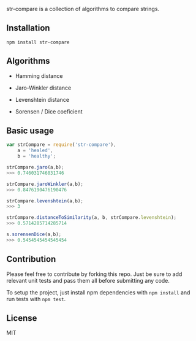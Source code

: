 str-compare is a collection of algorithms to compare strings.

Installation
---

`npm install str-compare`

Algorithms
---

- Hamming distance

- Jaro-Winkler distance

- Levenshtein distance

- Sorensen / Dice coeficient

Basic usage
---

```js
var strCompare = require('str-compare'),
    a = 'healed',
    b = 'healthy';

strCompare.jaro(a,b);
>>> 0.746031746031746

strCompare.jaroWinkler(a,b);
>>> 0.8476190476190476

strCompare.levenshtein(a,b);
>>> 3

strCompare.distanceToSimilarity(a, b, strCompare.levenshtein);
>>> 0.5714285714285714

s.sorensenDice(a,b);
>>> 0.5454545454545454
```

Contribution
---

Please feel free to contribute by forking this repo. Just be sure to add
relevant unit tests and pass them all before submitting any code.

To setup the project, just install npm dependencies with `npm install` and run
tests with `npm test`.

License
---

MIT